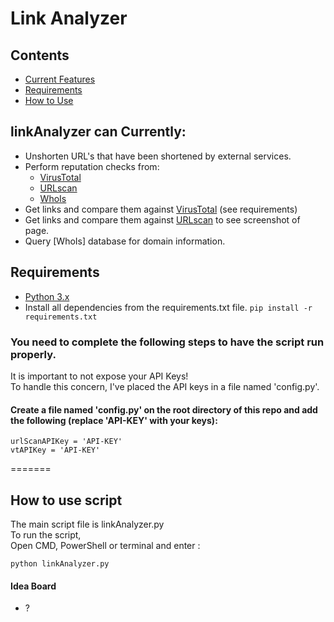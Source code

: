 # Link Analyzer

## Contents
 - [Current Features](#linkAnalyzer-can-currently)
 - [Requirements](#requirements)
 - [How to Use](#how-to-use-script)

## linkAnalyzer can Currently:
  - Unshorten URL's that have been shortened by external services.
  - Perform reputation checks from:
    - [VirusTotal](https://www.virustotal.com)
    - [URLscan](https://www.urlscan.io/)
    - [WhoIs](https://en.wikipedia.org/wiki/WHOIS)
  - Get links and compare them against [VirusTotal](https://www.virustotal.com) (see requirements)
  - Get links and compare them against [URLscan](https://www.urlscan.io/) to see screenshot of page.   
  - Query [WhoIs] database for domain information.

## Requirements
 - [Python 3.x](https://www.python.org/)
 - Install all dependencies from the requirements.txt file. `pip install -r requirements.txt`
### You need to complete the following steps to have the script run properly.  
It is important to not expose your API Keys!  
To handle this concern, I've placed the API keys in a file named 'config.py'.
#### Create a file named 'config.py' on the root directory of this repo and add the following (replace 'API-KEY' with your keys):  

```
urlScanAPIKey = 'API-KEY'
vtAPIKey = 'API-KEY' 
```

=======

## How to use script
The main script file is linkAnalyzer.py  
To run the script,  
Open CMD, PowerShell or terminal and enter :  

```
python linkAnalyzer.py
```   

#### Idea Board
- ?
